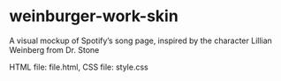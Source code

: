 # weinburger-work-skin
A visual mockup of Spotify’s song page, inspired by the character Lillian Weinberg from Dr. Stone

HTML file: file.html, 
CSS file: style.css

